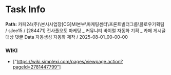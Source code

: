 # Task Info

**Path:** 카페24(주)\본사사업장\[CG]MI본부\마케팅센터\프론트빌더그룹\플로우기획팀 / sjlee15 / [284471] 전사풀오토 마케팅 _ 커뮤니티 바이럴 자동화 기획 _ 카페 게시글 대상 댓글 Data 자동생성 자동화 제작 / 2025-08-01_00-00-00

### WIKI
- ["https://wiki.simplexi.com/pages/viewpage.action?pageId=2781447799"]

